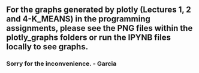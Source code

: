 ## For the graphs generated by plotly (Lectures 1, 2 and 4-K_MEANS) in the programming assignments, please see the PNG files within the plotly_graphs folders or run the IPYNB files locally to see graphs.
### Sorry for the inconvenience. - Garcia
